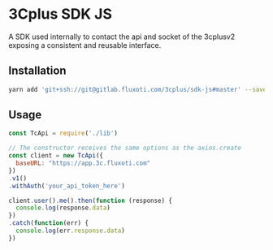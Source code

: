 # 3Cplus SDK JS

A SDK used internally to contact the api and socket of the 3cplusv2 exposing a consistent and reusable interface.

## Installation

```bash
yarn add 'git+ssh://git@gitlab.fluxoti.com/3cplus/sdk-js#master' --save
```

## Usage

```js
const TcApi = require('./lib')

// The constructor receives the same options as the axios.create
const client = new TcApi({
  baseURL: "https://app.3c.fluxoti.com"
})
.v1()
.withAuth('your_api_token_here')

client.user().me().then(function (response) {
  console.log(response.data)
})
.catch(function(err) {
  console.log(err.response.data)
})
```